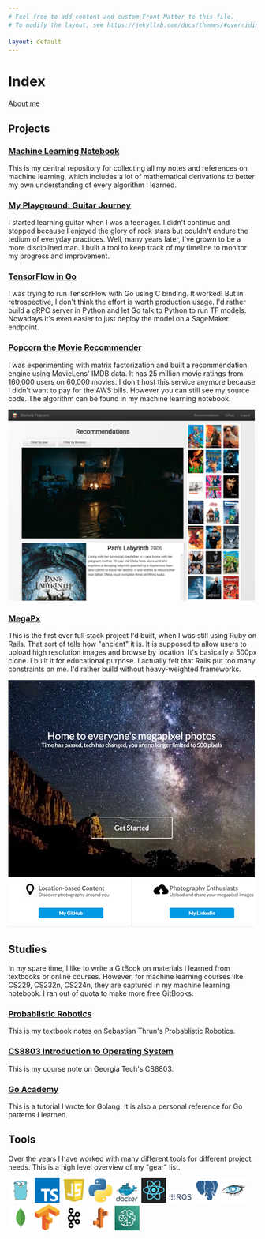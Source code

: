 ```yaml
---
# Feel free to add content and custom Front Matter to this file.
# To modify the layout, see https://jekyllrb.com/docs/themes/#overriding-theme-defaults

layout: default
---
```


# Index

[About me](./about)

## Projects

### [Machine Learning Notebook](https://calvinfeng.gitbook.io/machine-learning-notebook/)

This is my central repository for collecting all my notes and references on machine learning, which
includes a lot of mathematical derivations to better my own understanding of every algorithm I learned.

### [My Playground: Guitar Journey](http://playground-dev.eba-ktvvwwav.us-west-2.elasticbeanstalk.com/)

I started learning guitar when I was a teenager. I didn't continue and stopped because I enjoyed the
glory of rock stars but couldn't endure the tedium of everyday practices. Well, many years later,
I've grown to be a more disciplined man. I built a tool to keep track of my timeline to monitor my
progress and improvement.

### [TensorFlow in Go](https://github.com/calvinfeng/tensorgo)

I was trying to run TensorFlow with Go using C binding. It worked! But in retrospective, I don't
think the effort is worth production usage. I'd rather build a gRPC server in Python and let Go talk
to Python to run TF models. Nowadays it's even easier to just deploy the model on a SageMaker endpoint.

### [Popcorn the Movie Recommender](https://github.com/calvinfeng/popcorn)

I was experimenting with matrix factorization and built a recommendation engine using MovieLens'
IMDB data. It has 25 million movie ratings from 160,000 users on 60,000 movies. I don't host this
service anymore because I didn't want to pay for the AWS bills. However you can still see my
source code. The algorithm can be found in my machine learning notebook.

<img alt="Popcorn" width="500" src="assets/screenshot/popcorn.png" />

### [MegaPx](https://github.com/calvinfeng/megapx)

This is the first ever full stack project I'd built, when I was still using Ruby on Rails. That
sort of tells how "ancient" it is. It is supposed to allow users to upload high resolution images
and browse by location. It's basically a 500px clone. I built it for educational purpose. I actually
felt that Rails put too many constraints on me. I'd rather build without heavy-weighted frameworks.

<img alt="MegaPx" width="500" src="assets/screenshot/megapx.png" />

## Studies

In my spare time, I like to write a GitBook on materials I learned from textbooks or online courses.
However, for machine learning courses like CS229, CS232n, CS224n, they are captured in my machine
learning notebook. I ran out of quota to make more free GitBooks.

### [Probablistic Robotics](https://calvinfeng.gitbook.io/probabilistic-robotics/)

This is my textbook notes on Sebastian Thrun's Probablistic Robotics.

### [CS8803 Introduction to Operating System](https://calvinfeng.gitbook.io/cs8803/)

This is my course note on Georgia Tech's CS8803.

### [Go Academy](https://go-academy.gitbook.io/go-academy/)

This is a tutorial I wrote for Golang. It is also a personal reference for Go patterns I learned.

## Tools

Over the years I have worked with many different tools for different project needs. This is a high
level overview of my "gear" list.

<img alt="Golang" width="50" src="assets/img/golang.png" />
<img alt="TypeScript" width="50" src="assets/img/typescript.png" />
<img alt="JavaScript" width="50" src="assets/img/javascript.png" />
<img alt="Python" width="50" src="assets/img/python.png" />
<img alt="Docker" width="50" src="assets/img/docker.png" />
<img alt="React" width="50" src="assets/img/react.png" />
<img alt="ROS" width="50" src="assets/img/ros.png" />
<img alt="PostgreSQL" width="50" src="assets/img/postgresql.png" />
<img alt="Cassandra" width="50" src="assets/img/cassandra.png" />
<img alt="MongoDB" width="50" src="assets/img/mongodb.png" />
<img alt="Tensorflow" width="50" src="assets/img/tensorflow.svg" />
<img alt="Apache Kafka" width="50" src="assets/img/kafka.png" />
<img alt="AWS Elastic Beanstalk" width="50" src="assets/img/elasticbeanstalk.png">
<img alt="AWS SageMaker" width="50" src="assets/img/sagemaker.png">
